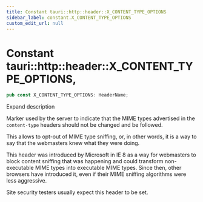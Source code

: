 ```yaml
---
title: Constant tauri::http::header::X_CONTENT_TYPE_OPTIONS
sidebar_label: constant.X_CONTENT_TYPE_OPTIONS
custom_edit_url: null
---
```


  # Constant tauri::http&#x3A;:header::X_CONTENT_TYPE_OPTIONS,

```rs
pub const X_CONTENT_TYPE_OPTIONS: HeaderName;
```

Expand description

Marker used by the server to indicate that the MIME types advertised in the `content-type` headers should not be changed and be followed.

This allows to opt-out of MIME type sniffing, or, in other words, it is a way to say that the webmasters knew what they were doing.

This header was introduced by Microsoft in IE 8 as a way for webmasters to block content sniffing that was happening and could transform non-executable MIME types into executable MIME types. Since then, other browsers have introduced it, even if their MIME sniffing algorithms were less aggressive.

Site security testers usually expect this header to be set.
  